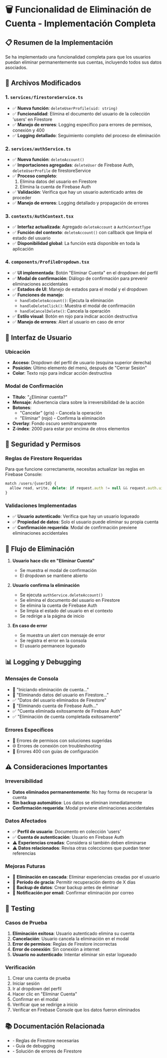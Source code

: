 # 🗑️ Funcionalidad de Eliminación de Cuenta - Implementación Completa

## 📋 Resumen de la Implementación

Se ha implementado una funcionalidad completa para que los usuarios puedan eliminar permanentemente sus cuentas, incluyendo todos sus datos asociados.

## 🔧 Archivos Modificados

### 1. `services/firestoreService.ts`
- ✅ **Nueva función**: `deleteUserProfile(uid: string)`
- ✅ **Funcionalidad**: Elimina el documento del usuario de la colección 'users' en Firestore
- ✅ **Manejo de errores**: Logging específico para errores de permisos, conexión y 400
- ✅ **Logging detallado**: Seguimiento completo del proceso de eliminación

### 2. `services/authService.ts`
- ✅ **Nueva función**: `deleteAccount()`
- ✅ **Importaciones agregadas**: `deleteUser` de Firebase Auth, `deleteUserProfile` de firestoreService
- ✅ **Proceso completo**: 
  1. Elimina datos del usuario en Firestore
  2. Elimina la cuenta de Firebase Auth
- ✅ **Validación**: Verifica que hay un usuario autenticado antes de proceder
- ✅ **Manejo de errores**: Logging detallado y propagación de errores

### 3. `contexts/AuthContext.tsx`
- ✅ **Interfaz actualizada**: Agregado `deleteAccount` a `AuthContextType`
- ✅ **Función del contexto**: `deleteAccount()` con callback que limpia el estado del usuario
- ✅ **Disponibilidad global**: La función está disponible en toda la aplicación

### 4. `components/ProfileDropdown.tsx`
- ✅ **UI implementada**: Botón "Eliminar Cuenta" en el dropdown del perfil
- ✅ **Modal de confirmación**: Diálogo de confirmación para prevenir eliminaciones accidentales
- ✅ **Estados de UI**: Manejo de estados para el modal y el dropdown
- ✅ **Funciones de manejo**: 
  - `handleDeleteAccount()`: Ejecuta la eliminación
  - `handleDeleteClick()`: Muestra el modal de confirmación
  - `handleCancelDelete()`: Cancela la operación
- ✅ **Estilo visual**: Botón en rojo para indicar acción destructiva
- ✅ **Manejo de errores**: Alert al usuario en caso de error

## 🎨 Interfaz de Usuario

### Ubicación
- **Acceso**: Dropdown del perfil de usuario (esquina superior derecha)
- **Posición**: Último elemento del menú, después de "Cerrar Sesión"
- **Color**: Texto rojo para indicar acción destructiva

### Modal de Confirmación
- **Título**: "¿Eliminar cuenta?"
- **Mensaje**: Advertencia clara sobre la irreversibilidad de la acción
- **Botones**: 
  - "Cancelar" (gris) - Cancela la operación
  - "Eliminar" (rojo) - Confirma la eliminación
- **Overlay**: Fondo oscuro semitransparente
- **Z-index**: 2000 para estar por encima de otros elementos

## 🔐 Seguridad y Permisos

### Reglas de Firestore Requeridas
Para que funcione correctamente, necesitas actualizar las reglas en Firebase Console:

```javascript
match /users/{userId} {
  allow read, write, delete: if request.auth != null && request.auth.uid == userId;
}
```

### Validaciones Implementadas
- ✅ **Usuario autenticado**: Verifica que hay un usuario logueado
- ✅ **Propiedad de datos**: Solo el usuario puede eliminar su propia cuenta
- ✅ **Confirmación requerida**: Modal de confirmación previene eliminaciones accidentales

## 🔄 Flujo de Eliminación

1. **Usuario hace clic en "Eliminar Cuenta"**
   - Se muestra el modal de confirmación
   - El dropdown se mantiene abierto

2. **Usuario confirma la eliminación**
   - Se ejecuta `authService.deleteAccount()`
   - Se elimina el documento del usuario en Firestore
   - Se elimina la cuenta de Firebase Auth
   - Se limpia el estado del usuario en el contexto
   - Se redirige a la página de inicio

3. **En caso de error**
   - Se muestra un alert con mensaje de error
   - Se registra el error en la consola
   - El usuario permanece logueado

## 📊 Logging y Debugging

### Mensajes de Consola
- 🔄 "Iniciando eliminación de cuenta..."
- 🔄 "Eliminando datos del usuario en Firestore..."
- ✅ "Datos del usuario eliminados de Firestore"
- 🔄 "Eliminando cuenta de Firebase Auth..."
- ✅ "Cuenta eliminada exitosamente de Firebase Auth"
- ✅ "Eliminación de cuenta completada exitosamente"

### Errores Específicos
- 🚫 Errores de permisos con soluciones sugeridas
- 🌐 Errores de conexión con troubleshooting
- 🔧 Errores 400 con guías de configuración

## ⚠️ Consideraciones Importantes

### Irreversibilidad
- **Datos eliminados permanentemente**: No hay forma de recuperar la cuenta
- **Sin backup automático**: Los datos se eliminan inmediatamente
- **Confirmación requerida**: Modal previene eliminaciones accidentales

### Datos Afectados
- ✅ **Perfil de usuario**: Documento en colección 'users'
- ✅ **Cuenta de autenticación**: Usuario en Firebase Auth
- ⚠️ **Experiencias creadas**: Considera si también deben eliminarse
- ⚠️ **Datos relacionados**: Revisa otras colecciones que puedan tener referencias

### Mejoras Futuras
- 🔄 **Eliminación en cascada**: Eliminar experiencias creadas por el usuario
- 🔄 **Período de gracia**: Permitir recuperación dentro de X días
- 🔄 **Backup de datos**: Crear backup antes de eliminar
- 🔄 **Notificación por email**: Confirmar eliminación por correo

## 🧪 Testing

### Casos de Prueba
1. **Eliminación exitosa**: Usuario autenticado elimina su cuenta
2. **Cancelación**: Usuario cancela la eliminación en el modal
3. **Error de permisos**: Reglas de Firestore incorrectas
4. **Error de conexión**: Sin conexión a internet
5. **Usuario no autenticado**: Intentar eliminar sin estar logueado

### Verificación
1. Crear una cuenta de prueba
2. Iniciar sesión
3. Ir al dropdown del perfil
4. Hacer clic en "Eliminar Cuenta"
5. Confirmar en el modal
6. Verificar que se redirige a inicio
7. Verificar en Firebase Console que los datos fueron eliminados

## 📚 Documentación Relacionada

- <mcfile name="REGLAS_FIRESTORE_ACTUALIZADAS.md" path="c:\apps\workspace\lokubu\REGLAS_FIRESTORE_ACTUALIZADAS.md"></mcfile> - Reglas de Firestore necesarias
- <mcfile name="DEBUG_ERRORES_CONSOLA.md" path="c:\apps\workspace\lokubu\DEBUG_ERRORES_CONSOLA.md"></mcfile> - Guía de debugging
- <mcfile name="SOLUCION_ERRORES_FIRESTORE.md" path="c:\apps\workspace\lokubu\SOLUCION_ERRORES_FIRESTORE.md"></mcfile> - Solución de errores de Firestore